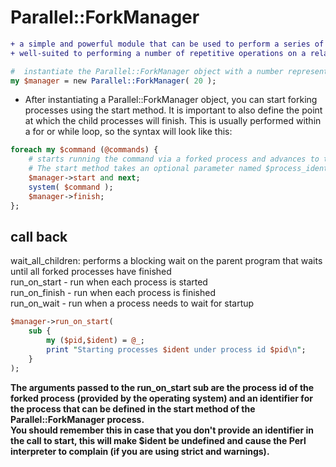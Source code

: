 **Parallel::ForkManager**
=========================
```diff
+ a simple and powerful module that can be used to perform a series of operations in parallel within a single Perl script
+ well-suited to performing a number of repetitive operations on a relatively powerful machine
```
```perl
#  instantiate the Parallel::ForkManager object with a number representing the maximum number of processes to fork
my $manager = new Parallel::ForkManager( 20 );
```
+ After instantiating a Parallel::ForkManager object, you can start forking processes using the start method. It is important to also define the point at which the child processes will finish. This is usually performed within a for or while loop, so the syntax will look like this:
```perl
foreach my $command (@commands) {
	# starts running the command via a forked process and advances to the next command in the @command array
	# The start method takes an optional parameter named $process_identifier, which can be used in callbacks
	$manager->start and next;
	system( $command );
	$manager->finish;
};
```

**call back**
--------------
wait_all_children: performs a blocking wait on the parent program that waits until all forked processes have finished  
run_on_start - run when each process is started  
run_on_finish - run when each process is finished  
run_on_wait - run when a process needs to wait for startup  
```perl
$manager->run_on_start( 
	sub {
		my ($pid,$ident) = @_;
		print "Starting processes $ident under process id $pid\n";
	}
);
```
**The arguments passed to the run_on_start sub are the process id of the forked process (provided by the operating system) and an identifier for the process that can be defined in the start method of the Parallel::ForkManager process.**  
**You should remember this in case that you don't provide an identifier in the call to start, this will make $ident be undefined and cause the Perl interpreter to complain (if you are using strict and warnings).**  
